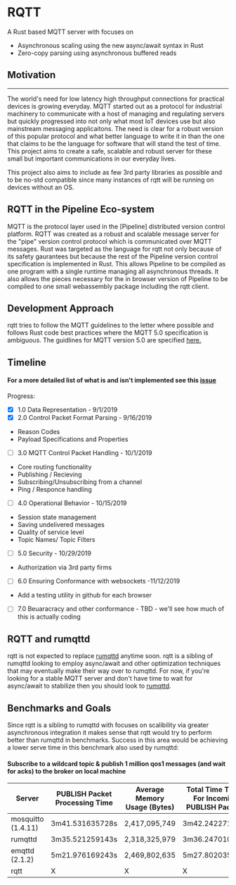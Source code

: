 # RQTT
A Rust based MQTT server with focuses on
- Asynchronous scaling using the new async/await syntax in Rust 
- Zero-copy parsing using asynchronous buffered reads

## Motivation
---

The world's need for low latency high throughput connections for practical devices is growing everyday. MQTT started out as a protocol for industrial machinery to communicate with a host of managing and regulating servers but quickly progressed into not only what most IoT devices use but also mainstream messaging applicaitons. The need is clear for a robust version of this popular protocol and what better language to write it in than the one that claims to be the language for software that will stand the test of time. This project aims to create a safe, scalable and robust server for these small but important communications in our everyday lives. 

This project also aims to include as few 3rd party libraries as possible and to be no-std compatible since many instances of rqtt will be running on devices without an OS.

## RQTT in the Pipeline Eco-system
MQTT is the protocol layer used in the [Pipeline] distributed version control platform. RQTT was created as a robust and scalable message server for the "pipe" version control protocol which is communicated over MQTT messages. Rust was targeted as the language for rqtt not only because of its safety gaurantees but because the rest of the Pipeline version control specification is implemented in Rust. This allows Pipeline to be compiled as one program with a single runtime managing all asynchronous threads. It also allows the pieces necessary for the in browser version of Pipeline to be compiled to one small webassembly package including the rqtt client. 

## Development Approach
rqtt tries to follow the MQTT guidelines to the letter where possible and follows Rust code 
best practices where the MQTT 5.0 specification is ambiguous. The guidlines for MQTT version 5.0 are specified [here.](https://docs.oasis-open.org/mqtt/mqtt/v5.0/os/mqtt-v5.0-os.html#_Toc3901000)

## Timeline
#### For a more detailed list of what is and isn't implemented see this [issue](https://github.com/racer161/rqtt/issues/1#issue-490671750)
Progress:
- [x] 1.0 Data Representation - 9/1/2019
- [x] 2.0 Control Packet Format Parsing - 9/16/2019
* Reason Codes 
* Payload Specifications and Properties
- [ ] 3.0 MQTT Control Packet Handling - 10/1/2019
* Core routing functionality
* Publishing / Recieving 
* Subscribing/Unsubscribing from a channel
* Ping / Responce handling
- [ ] 4.0 Operational Behavior - 10/15/2019
* Session state management
* Saving undelivered messages 
* Quality of service level
* Topic Names/ Topic Filters
- [ ] 5.0 Security - 10/29/2019
* Authorization via 3rd party firms
- [ ] 6.0 Ensuring Conformance with websockets -11/12/2019
* Add a testing utility in github for each browser
- [ ] 7.0 Beuaracracy and other conformance - TBD - we'll see how much of this is actually coding

## RQTT and rumqttd
rqtt is not expected to replace [rumqttd](https://github.com/tekjar/rumqttd) anytime soon. rqtt is a sibling of rumqttd looking to employ async/await and other optimization techniques that may eventually make their way over to rumqttd. For now, if you're looking for a stable MQTT server and don't have time to wait for async/await to stabilize then you should look to [rumqttd](https://github.com/tekjar/rumqttd).

## Benchmarks and Goals
Since rqtt is a sibling to rumqttd with focuses on scalibility via greater asynchronous integration it makes sense that rqtt would try to perform better than rumqttd in benchmarks. Success in this area would be achieving a lower serve time in this benchmark also used by rumqttd:

#### Subscribe to a wildcard topic & publish 1 million qos1 messages (and wait for acks) to the broker on local machine
 

| Server                  | PUBLISH Packet Processing Time | Average Memory Usage (Bytes)| Total Time Taken For Incoming PUBLISH Packets |
| ------------------------|-------------------------------|------------------------| ---------------------------------------------|
| mosquitto (1.4.11)      | 3m41.531635728s                | 2,417,095,749         | 3m42.242271385s                              |
| rumqttd                 | 3m35.521259143s                | 2,318,325,979         | 3m36.247010478s                              |
| emqttd (2.1.2)          | 5m21.976169243s                | 2,469,802,635         | 5m27.802035293s                              |
| rqtt                    | X                              | X                     | X |
